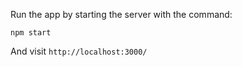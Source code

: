 Run the app by starting the server with the command:
```
npm start
```

And visit `http://localhost:3000/`

